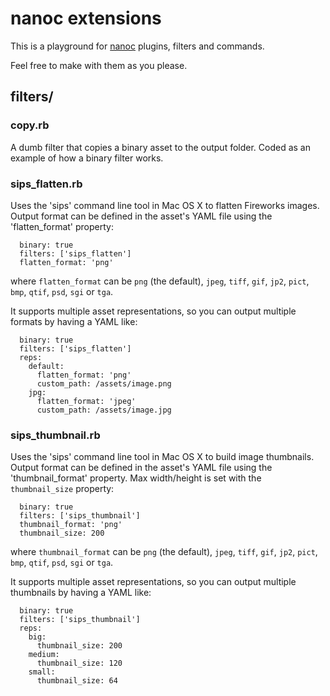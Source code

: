 # nanoc extensions

This is a playground for [nanoc](http://nanoc.stoneship.org) plugins, filters and commands.

Feel free to make with them as you please.

## filters/

### copy.rb

A dumb filter that copies a binary asset to the output folder. Coded as an example of how a binary filter works.

### sips_flatten.rb

Uses the 'sips' command line tool in Mac OS X to flatten Fireworks images. Output format can be defined in the asset's YAML file using the 'flatten_format' property:

      binary: true
      filters: ['sips_flatten']
      flatten_format: 'png'

where `flatten_format` can be `png` (the default), `jpeg`, `tiff`, `gif`, `jp2`, `pict`, `bmp`, `qtif`, `psd`, `sgi` or `tga`.

It supports multiple asset representations, so you can output multiple formats by having a YAML like:

      binary: true
      filters: ['sips_flatten']
      reps:
        default:
          flatten_format: 'png'
          custom_path: /assets/image.png
        jpg:
          flatten_format: 'jpeg'
          custom_path: /assets/image.jpg


### sips_thumbnail.rb

Uses the 'sips' command line tool in Mac OS X to build image thumbnails. Output format can be defined in the asset's YAML file using the 'thumbnail_format' property. Max width/height is set with the `thumbnail_size` property:

      binary: true
      filters: ['sips_thumbnail']
      thumbnail_format: 'png'
      thumbnail_size: 200

where `thumbnail_format` can be `png` (the default), `jpeg`, `tiff`, `gif`, `jp2`, `pict`, `bmp`, `qtif`, `psd`, `sgi` or `tga`.

It supports multiple asset representations, so you can output multiple thumbnails by having a YAML like:

      binary: true
      filters: ['sips_thumbnail']
      reps:
        big:
          thumbnail_size: 200
        medium:
          thumbnail_size: 120
        small:
          thumbnail_size: 64
